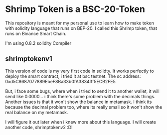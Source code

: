 # Shrimp Token is a BSC-20-Token
This repository is meant for my personal use to learn how to make token with solidity language that runs on BEP-20.
I called this Shrimp token, that runs on Binance Smart Chain.

I'm using 0.8.2 solidity Compiler

## shrimptokenv1
This version of code is my very first code in solidty.
It works perfectly to deploy the smart contract, i tried it at bsc testnet.
The sc address: 0xd5C8687077889EbeF8Ba33b0fA38343f5ECB2FE5

But, i face some bugs, where when i tried to send it to another wallet, it will send like 0.0000...
i think there's some problem with the decimals things.
Another issues is that it won't show the balance in metamask. I think its because the decimal problem too,
where its really small so it won't show the real balance on my metamask.

I will figure it out later when i knew more about this language. I will create another code, shrimptokenv2  :D!
